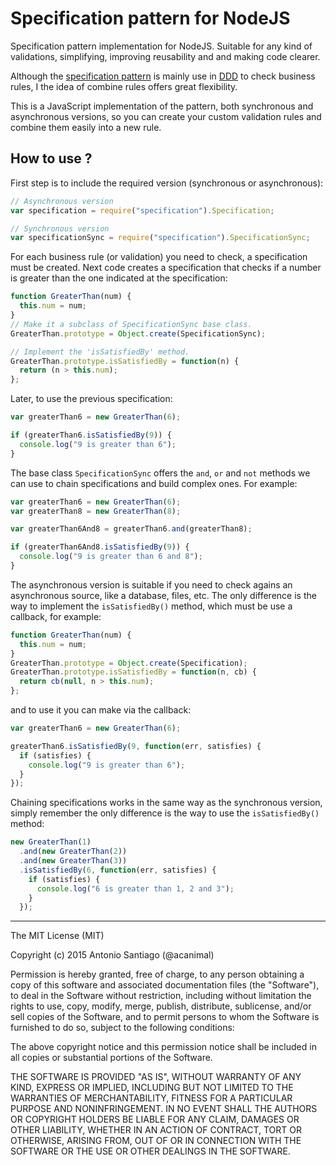 # Specification pattern for NodeJS

Specification pattern implementation for NodeJS. Suitable for any kind of validations, simplifying, improving reusability and and making code clearer.

Although the [specification pattern](https://en.wikipedia.org/wiki/Specification_pattern) is mainly use in [DDD](https://en.wikipedia.org/wiki/Domain-driven_design) to check business rules, I the idea of combine rules offers great flexibility.

This is a JavaScript implementation of the pattern, both synchronous and asynchronous versions, so you can create your custom validation rules and combine them easily into a new rule.


## How to use ?

First step is to include the required version (synchronous or asynchronous):

```javascript
// Asynchronous version
var specification = require("specification").Specification;

// Synchronous version
var specificationSync = require("specification").SpecificationSync;
```

For each business rule (or validation) you need to check, a specification must be created. Next code creates a specification that checks if a number is greater than the one indicated at the specification:

```javascript
function GreaterThan(num) {
  this.num = num;
}
// Make it a subclass of SpecificationSync base class.
GreaterThan.prototype = Object.create(SpecificationSync);

// Implement the 'isSatisfiedBy' method.
GreaterThan.prototype.isSatisfiedBy = function(n) {
  return (n > this.num);
};
```

Later, to use the previous specification:

```javascript
var greaterThan6 = new GreaterThan(6);

if (greaterThan6.isSatisfiedBy(9)) {
  console.log("9 is greater than 6");
}
```

The base class `SpecificationSync` offers the `and`, `or` and `not` methods we can use to chain specifications and build complex ones. For example:

```javascript
var greaterThan6 = new GreaterThan(6);
var greaterThan8 = new GreaterThan(8);

var greaterThan6And8 = greaterThan6.and(greaterThan8);

if (greaterThan6And8.isSatisfiedBy(9)) {
  console.log("9 is greater than 6 and 8");
}
```


The asynchronous version is suitable if you need to check agains an asynchronous source, like a database, files, etc. The only difference is the way to implement the `isSatisfiedBy()` method, which must be use a callback, for example:

```javascript
function GreaterThan(num) {
  this.num = num;
}
GreaterThan.prototype = Object.create(Specification);
GreaterThan.prototype.isSatisfiedBy = function(n, cb) {
  return cb(null, n > this.num);
};
```

and to use it you can make via the callback:

```javascript
var greaterThan6 = new GreaterThan(6);

greaterThan6.isSatisfiedBy(9, function(err, satisfies) {
  if (satisfies) {
    console.log("9 is greater than 6");
  }
});
```

Chaining specifications works in the same way as the synchronous version, simply remember the only difference is the way to use the `isSatisfiedBy()` method:

```javascript
new GreaterThan(1)
  .and(new GreaterThan(2))
  .and(new GreaterThan(3))
  .isSatisfiedBy(6, function(err, satisfies) {
    if (satisfies) {
      console.log("6 is greater than 1, 2 and 3");
    }
  });
```

---

The MIT License (MIT)

Copyright (c) 2015 Antonio Santiago (@acanimal)

Permission is hereby granted, free of charge, to any person obtaining a copy
of this software and associated documentation files (the "Software"), to deal
in the Software without restriction, including without limitation the rights
to use, copy, modify, merge, publish, distribute, sublicense, and/or sell
copies of the Software, and to permit persons to whom the Software is
furnished to do so, subject to the following conditions:

The above copyright notice and this permission notice shall be included in all
copies or substantial portions of the Software.

THE SOFTWARE IS PROVIDED "AS IS", WITHOUT WARRANTY OF ANY KIND, EXPRESS OR
IMPLIED, INCLUDING BUT NOT LIMITED TO THE WARRANTIES OF MERCHANTABILITY,
FITNESS FOR A PARTICULAR PURPOSE AND NONINFRINGEMENT. IN NO EVENT SHALL THE
AUTHORS OR COPYRIGHT HOLDERS BE LIABLE FOR ANY CLAIM, DAMAGES OR OTHER
LIABILITY, WHETHER IN AN ACTION OF CONTRACT, TORT OR OTHERWISE, ARISING FROM,
OUT OF OR IN CONNECTION WITH THE SOFTWARE OR THE USE OR OTHER DEALINGS IN THE
SOFTWARE.
